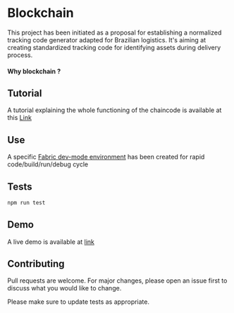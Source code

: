 # Blockchain

This project has been initiated as a proposal for establishing a normalized tracking code generator adapted for Brazilian logistics. It's aiming at creating standardized tracking code for identifying assets during delivery process.

#### Why blockchain ?

## Tutorial

A tutorial explaining the whole functioning of the chaincode is available at this [Link](https://medium.com/@jojoooo/write-your-first-hyperledger-fabric-1-4-chaincode-bab3c484c35a)

## Use

A specific [Fabric dev-mode environment](https://github.com/Jojoooo1/dev-mode-environment) has been created for rapid code/build/run/debug cycle

## Tests

```bash
npm run test
```

## Demo

A live demo is available at [link]()

## Contributing

Pull requests are welcome. For major changes, please open an issue first to discuss what you would like to change.

Please make sure to update tests as appropriate.
